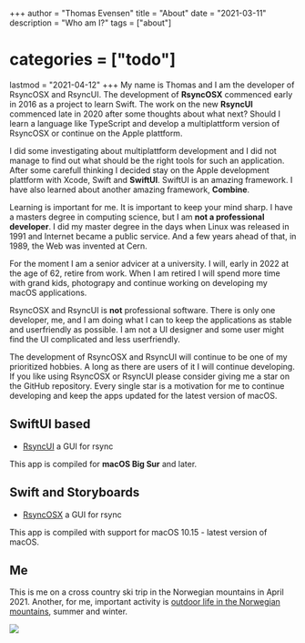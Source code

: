 +++
author = "Thomas Evensen"
title = "About"
date = "2021-03-11"
description = "Who am I?"
tags = ["about"]
# categories = ["todo"]
lastmod = "2021-04-12"
+++
My name is Thomas and I am the developer of RsyncOSX and RsyncUI. The development of **RsyncOSX** commenced early in 2016 as a project to learn Swift. The work on the new **RsyncUI** commenced late in 2020 after some thoughts about what next? Should I learn a language like TypeScript and develop a multiplattform version of RsyncOSX or continue on the Apple plattform.

I did some investigating about multiplattform development and I did not manage to find out what should be the right tools for such an application. After some carefull thinking I decided stay on the Apple development plattform with Xcode, Swift and **SwiftUI**. SwiftUI is an amazing framework. I have also learned about another amazing framework, **Combine**.

Learning is important for me. It is important to keep your mind sharp. I have a masters degree in computing science, but I am **not a professional developer**. I did my master degree in the days when Linux was released in 1991 and Internet became a public service. And a few years ahead of that, in 1989, the Web was invented at Cern.   

For the moment I am a senior advicer at a university. I will, early in 2022 at the age of 62, retire from work. When I am retired I will spend more time with grand kids, photograpy and continue working on developing my macOS applications.

RsyncOSX and RsyncUI is **not** professional software. There is only one developer, me, and I am doing what I can to keep the applications as stable and userfriendly as possible. I am not a UI designer and some user might find the UI complicated and less userfriendly.

The development of RsyncOSX and RsyncUI will continue to be one of my prioritized hobbies. A long as there are users of it I will continue developing.  If you like using RsyncOSX or RsyncUI please consider giving me a star on the GitHub repository. Every single star is a motivation for me to continue developing and keep the apps updated for the latest version of macOS.

## SwiftUI based

- [RsyncUI](https://github.com/rsyncOSX/RsyncUI) a GUI for rsync

This app is compiled for **macOS Big Sur** and later.

## Swift and Storyboards

- [RsyncOSX](https://github.com/rsyncOSX/RsyncOSX) a GUI for rsync

This app is compiled with support for macOS 10.15 - latest version of macOS.

## Me

This is me on a cross country ski trip in the Norwegian mountains in April 2021. Another, for me, important activity is [outdoor life in the Norwegian mountains](https://toppturer.netlify.app/), summer and winter.

 ![](/images/me.png)
